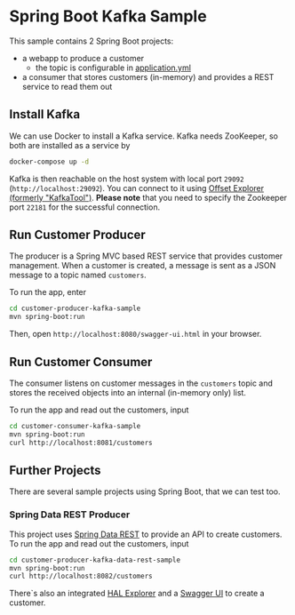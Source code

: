# Spring Boot Kafka Sample

This sample contains 2 Spring Boot projects:

- a webapp to produce a customer
  - the topic is configurable in [application.yml](./customer-producer-kafka-sample/src/main/resources/application.yml)
- a consumer that stores customers (in-memory) and provides a REST service to read them out

## Install Kafka

We can use Docker to install a Kafka service. Kafka needs ZooKeeper, so both are installed as a service by

```bash
docker-compose up -d
```

Kafka is then reachable on the host system with local port `29092` (`http://localhost:29092`). You can connect to it using [Offset Explorer (formerly "KafkaTool")](https://www.kafkatool.com/). **Please note** that you need to specify the Zookeeper port `22181`
for the successful connection.

## Run Customer Producer

The producer is a Spring MVC based REST service that provides customer management.
When a customer is created, a message is sent as a JSON message to a topic named `customers`.

To run the app, enter

```bash
cd customer-producer-kafka-sample
mvn spring-boot:run
```

Then, open `http://localhost:8080/swagger-ui.html` in your browser.

## Run Customer Consumer

The consumer listens on customer messages in the `customers` topic and stores the received objects into an internal (in-memory only) list.

To run the app and read out the customers, input

```bash
cd customer-consumer-kafka-sample
mvn spring-boot:run
curl http://localhost:8081/customers
```

## Further Projects

There are several sample projects using Spring Boot, that we can test too.

### Spring Data REST Producer

This project uses [Spring Data REST](https://docs.spring.io/spring-data/rest/docs/current/reference/html/)
to provide an API to create customers.
To run the app and read out the customers, input

```bash
cd customer-producer-kafka-data-rest-sample
mvn spring-boot:run
curl http://localhost:8082/customers
```

There`s also an integrated [HAL Explorer](http://localhost:8082/) and a 
[Swagger UI](http://localhost:8082/swagger-ui.html) to create a customer.
